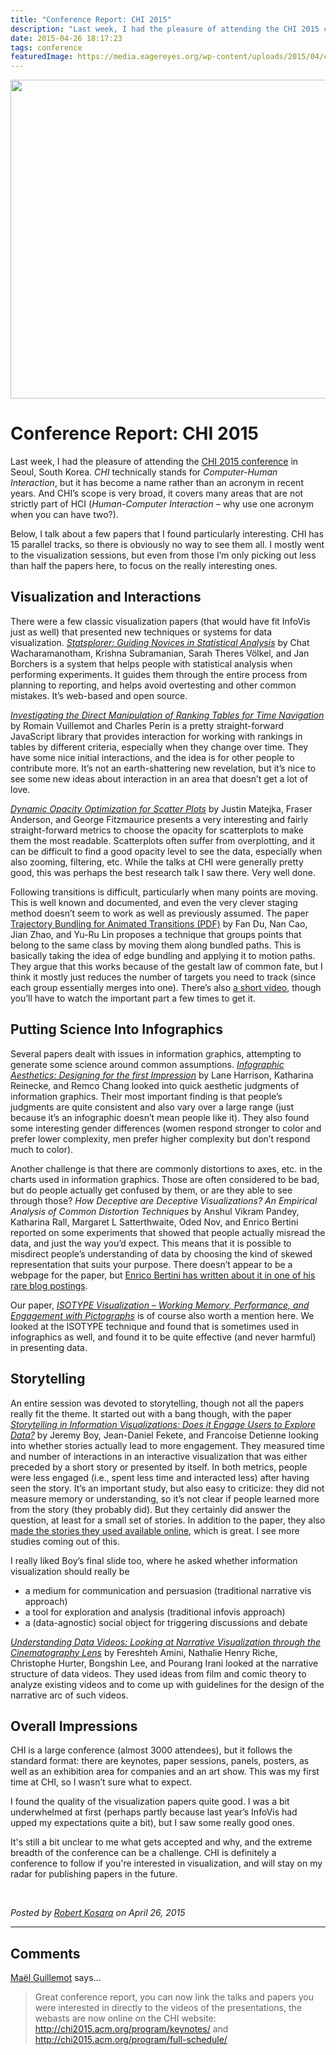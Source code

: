 ```yaml
---
title: "Conference Report: CHI 2015"
description: "Last week, I had the pleasure of attending the CHI 2015 conference in Seoul, South Korea. CHI technically stands for Computer-Human Interaction, but it has become a name rather than an acronym in recent years. And CHI’s scope is very broad, it covers many areas that are not strictly part of HCI (Human-Computer Interaction – why use one acronym when you can have two?)."
date: 2015-04-26 18:17:23
tags: conference
featuredImage: https://media.eagereyes.org/wp-content/uploads/2015/04/chi-teaser.jpg
---
```


<p align="center"><img src="https://media.eagereyes.org/wp-content/uploads/2015/04/chi-teaser.jpg" alt="" width="825" height="510" /></p>

# Conference Report: CHI 2015

Last week, I had the pleasure of attending the <a href="http://chi2015.acm.org/">CHI 2015 conference</a> in Seoul, South Korea. <em>CHI</em> technically stands for <em>Computer-Human Interaction</em>, but it has become a name rather than an acronym in recent years. And CHI’s scope is very broad, it covers many areas that are not strictly part of HCI (<em>Human-Computer Interaction</em> – why use one acronym when you can have two?).

Below, I talk about a few papers that I found particularly interesting. CHI has 15 parallel tracks, so there is obviously no way to see them all. I mostly went to the visualization sessions, but even from those I’m only picking out less than half the papers here, to focus on the really interesting ones.

## Visualization and Interactions

There were a few classic visualization papers (that would have fit InfoVis just as well) that presented new techniques or systems for data visualization. <em><a href="http://hci.rwth-aachen.de/statsplorer">Statsplorer: Guiding Novices in Statistical Analysis</a></em> by Chat Wacharamanotham, Krishna Subramanian, Sarah Theres Völkel, and Jan Borchers is a system that helps people with statistical analysis when performing experiments. It guides them through the entire process from planning to reporting, and helps avoid overtesting and other common mistakes. It’s web-based and open source.

<em><a href="https://github.com/romsson/dragit">Investigating the Direct Manipulation of Ranking Tables for Time Navigation</a></em> by Romain Vuillemot and Charles Perin is a pretty straight-forward JavaScript library that provides interaction for working with rankings in tables by different criteria, especially when they change over time. They have some nice initial interactions, and the idea is for other people to contribute more. It’s not an earth-shattering new revelation, but it’s nice to see some new ideas about interaction in an area that doesn’t get a lot of love.

<em><a href="http://autodeskresearch.com/publications/overplotting">Dynamic Opacity Optimization for Scatter Plots</a></em> by Justin Matejka, Fraser Anderson, and George Fitzmaurice presents a very interesting and fairly straight-forward metrics to choose the opacity for scatterplots to make them the most readable. Scatterplots often suffer from overplotting, and it can be difficult to find a good opacity level to see the data, especially when also zooming, filtering, etc. While the talks at CHI were generally pretty good, this was perhaps the best research talk I saw there. Very well done.

Following transitions is difficult, particularly when many points are moving. This is well known and documented, and even the very clever staging method doesn’t seem to work as well as previously assumed. The paper <a href="http://www.cs.umd.edu/~fan/papers/du2015chi.pdf">Trajectory Bundling for Animated Transitions (PDF)</a> by Fan Du, Nan Cao, Jian Zhao, and Yu-Ru Lin proposes a technique that groups points that belong to the same class by moving them along bundled paths. This is basically taking the idea of edge bundling and applying it to motion paths. They argue that this works because of the gestalt law of common fate, but I think it mostly just reduces the number of targets you need to track (since each group essentially merges into one). There’s also <a href="http://www.cs.umd.edu/~fan/videos/du2015chi.mp4">a short video</a>, though you’ll have to watch the important part a few times to get it.

## Putting Science Into Infographics

Several papers dealt with issues in information graphics, attempting to generate some science around common assumptions. <a href="http://valt.cs.tufts.edu/papers/infographic-aesthetics/"><em>Infographic Aesthetics: Designing for the first Impression</em></a> by Lane Harrison, Katharina Reinecke, and Remco Chang looked into quick aesthetic judgments of information graphics. Their most important finding is that people’s judgments are quite consistent and also vary over a large range (just because it’s an infographic doesn’t mean people like it). They also found some interesting gender differences (women respond stronger to color and prefer lower complexity, men prefer higher complexity but don’t respond much to color).

Another challenge is that there are commonly distortions to axes, etc. in the charts used in information graphics. Those are often considered to be bad, but do people actually get confused by them, or are they able to see through those? <em>How Deceptive are Deceptive Visualizations? An Empirical Analysis of Common Distortion Techniques</em> by Anshul Vikram Pandey, Katharina Rall, Margaret L Satterthwaite, Oded Nov, and Enrico Bertini reported on some experiments that showed that people actually misread the data, and just the way you’d expect. This means that it is possible to misdirect people’s understanding of data by choosing the kind of skewed representation that suits your purpose. There doesn’t appear to be a webpage for the paper, but <a href="http://fellinlovewithdata.com/research/deceptive-visualizations">Enrico Bertini has written about it in one of his rare blog postings</a>.

Our paper, <em><a href="/papers/isotype-visualization">ISOTYPE Visualization – Working Memory, Performance, and Engagement with Pictographs</a></em> is of course also worth a mention here. We looked at the ISOTYPE technique and found that is sometimes used in infographics as well, and found it to be quite effective (and never harmful) in presenting data.

## Storytelling

An entire session was devoted to storytelling, though not all the papers really fit the theme. It started out with a bang though, with the paper <em><a href="https://hal.inria.fr/hal-01133305">Storytelling in Information Visualizations: Does it Engage Users to Explore Data?</a></em> by Jeremy Boy, Jean-Daniel Fekete, and Francoise Detienne looking into whether stories actually lead to more engagement. They measured time and number of interactions in an interactive visualization that was either preceded by a short story or presented by itself. In both metrics, people were less engaged (i.e., spent less time and interacted less) after having seen the story. It’s an important study, but also easy to criticize: they did not measure memory or understanding, so it’s not clear if people learned more from the story (they probably did). But they certainly did answer the question, at least for a small set of stories. In addition to the paper, they also <a href="http://peopleviz.gforge.inria.fr/trunk/">made the stories they used available online</a>, which is great. I see more studies coming out of this.

I really liked Boy’s final slide too, where he asked whether information visualization should really be

<ul>
    <li>a medium for communication and persuasion (traditional narrative vis approach)</li>
    <li>a tool for exploration and analysis (traditional infovis approach)</li>
    <li>a (data-agnostic) social object for triggering discussions and debate</li>
</ul>

<em><a href="http://hci.cs.umanitoba.ca/publications/details/data-videos">Understanding Data Videos: Looking at Narrative Visualization through the Cinematography Lens</a></em> by Fereshteh Amini, Nathalie Henry Riche, Christophe Hurter, Bongshin Lee, and Pourang Irani looked at the narrative structure of data videos. They used ideas from film and comic theory to analyze existing videos and to come up with guidelines for the design of the narrative arc of such videos.

## Overall Impressions

CHI is a large conference (almost 3000 attendees), but it follows the standard format: there are keynotes, paper sessions, panels, posters, as well as an exhibition area for companies and an art show. This was my first time at CHI, so I wasn’t sure what to expect.

I found the quality of the visualization papers quite good. I was a bit underwhelmed at first (perhaps partly because last year’s InfoVis had upped my expectations quite a bit), but I saw some really good ones.

It's still a bit unclear to me what gets accepted and why, and the extreme breadth of the conference can be a challenge. CHI is definitely a conference to follow if you're interested in visualization, and will stay on my radar for publishing papers in the future.

&nbsp;


_Posted by <a href="/about">Robert Kosara</a> on April 26, 2015_


<aside class="comments">

---
## Comments

<a href="http://www.klewel.com" rel="nofollow noopener" target="_blank">Maël Guillemot</a> says…
>	Great conference report, you can now link the talks and papers you were interested in directly to the videos of the presentations, the webasts are now online on the CHI website: http://chi2015.acm.org/program/keynotes/ and http://chi2015.acm.org/program/full-schedule/

</aside>

